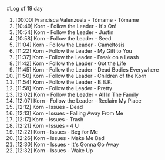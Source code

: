 #Log of 19 day

1. [00:00] Francisca Valenzuela - Tómame - Tómame
1. [10:49] Korn - Follow the Leader - It's On!
1. [10:54] Korn - Follow the Leader - Justin
1. [10:58] Korn - Follow the Leader - Seed
1. [11:04] Korn - Follow the Leader - Cameltosis
1. [11:22] Korn - Follow the Leader - My Gift to You
1. [11:37] Korn - Follow the Leader - Freak on a Leash
1. [11:42] Korn - Follow the Leader - Got the Life
1. [11:45] Korn - Follow the Leader - Dead Bodies Everywhere
1. [11:50] Korn - Follow the Leader - Children of the Korn
1. [11:54] Korn - Follow the Leader - B.B.K.
1. [11:58] Korn - Follow the Leader - Pretty
1. [12:02] Korn - Follow the Leader - All In The Family
1. [12:07] Korn - Follow the Leader - Reclaim My Place
1. [12:12] Korn - Issues - Dead
1. [12:13] Korn - Issues - Falling Away From Me
1. [12:17] Korn - Issues - Trash
1. [12:21] Korn - Issues - 4 U
1. [12:22] Korn - Issues - Beg for Me
1. [12:26] Korn - Issues - Make Me Bad
1. [12:30] Korn - Issues - It's Gonna Go Away
1. [12:32] Korn - Issues - Wake Up
